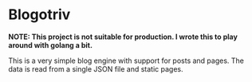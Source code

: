 Blogotriv
=========

**NOTE: This project is not suitable for production. I wrote this to play
around with golang a bit.**

This is a very simple blog engine with support for posts and pages. The data
is read from a single JSON file and static pages.

